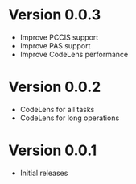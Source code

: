 # Version 0.0.3
- Improve PCCIS support
- Improve PAS support
- Improve CodeLens performance

# Version 0.0.2
- CodeLens for all tasks
- CodeLens for long operations

# Version 0.0.1
- Initial releases